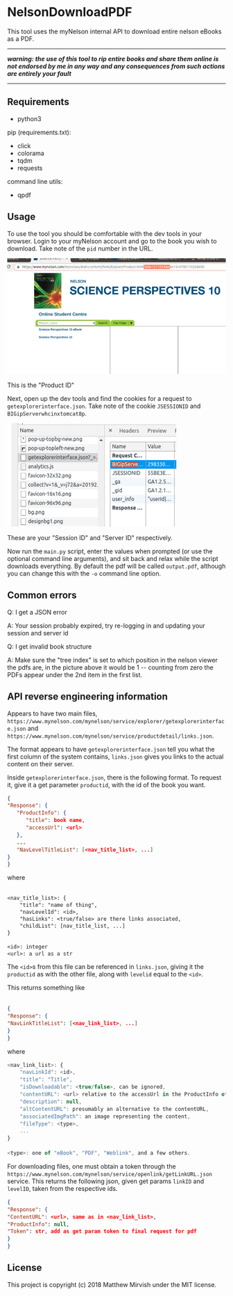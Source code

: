 # NelsonDownloadPDF

This tool uses the myNelson internal API to download entire nelson eBooks as a PDF.

---
_**warning: the use of this tool to rip entire books and share them online is not endorsed by me in any way and any consequences from such actions are entirely your fault**_

---

## Requirements

- python3

pip (requirements.txt):
- click
- colorama
- tqdm
- requests

command line utils:
- qpdf

## Usage

To use the tool you should be comfortable with the dev tools in your browser.
Login to your myNelson account and go to the book you wish to download. Take note of the `pid` number in the URL.

![screenshot of pid parameter](/img/pid.png?raw=true)

This is the "Product ID"

Next, open up the dev tools and find the cookies for a request to `getexplorerinterface.json`.
Take note of the cookie `JSESSIONID` and `BIGipServerwhcinxtomcat8p`.

![chrome cookies panel](/img/cookie.png?raw=true)

These are your "Session ID" and "Server ID" respectively.

Now run the `main.py` script, enter the values when prompted (or use the optional command line arguments), and sit back and relax while the script downloads everything.
By default the pdf will be called `output.pdf`, although you can change this with the `-o` command line option.

## Common errors
Q: I get a JSON error

A: Your session probably expired, try re-logging in and updating your session and server id

Q: I get invalid book structure 

A: Make sure the "tree index" is set to which position in the nelson viewer the pdfs are, in the picture above it would be 1 -- counting from zero the PDFs appear under the 2nd item in the first list.

## API reverse engineering information

Appears to have two main files, `https://www.mynelson.com/mynelson/service/explorer/getexplorerinterface.json` and `https://www.mynelson.com/mynelson/service/productdetail/links.json`.

The format appears to have `getexplorerinterface.json` tell you what the first column of the system contains, `links.json` gives you links to the actual content on their server.

Inside `getexplorerinterface.json`, there is the following format. To request it, give it a get parameter `productid`, with the id of the book you want.

```json
{
"Response": {
   "ProductInfo": {
      "title": book name,
      "accessUrl": <url>
   },
   ...
   "NavLevelTitleList": [<nav_title_list>, ...]
}
}
```

where

```javscript

<nav_title_list>: {
	"title": "name of thing",
	"navLevelId": <id>,
	"hasLinks": <true/false> are there links associated,
	"childList": [nav_title_list, ...]
}

<id>: integer
<url>: a url as a str

```

The `<id>`s from this file can be referenced in `links.json`, giving it the `productid` as with the other file, along with `levelid` equal to the `<id>`.

This returns something like

```json

{
"Response": {
"NavLinkTitleList": [<nav_link_list>, ...]
}
}
```

where

```javascript
<nav_link_list>: {
	"navLinkId": <id>,
	"title": "Title",
	"isDownloadable": <true/false>, can be ignored,
	"contentURL": <url> relative to the accessUrl in the ProductInfo of the other file,
	"description": null,
	"altContentURL": presumably an alternative to the contentURL,
	"associatedImgPath": an image representing the content,
	"fileType": <type>,
	...
}

<type>: one of "eBook", "PDF", "Weblink", and a few others.
```

For downloading files, one must obtain a token through the `https://www.mynelson.com/mynelson/service/openlink/getLinkURL.json` service.
This returns the following json, given get params `linkID` and `levelID`, taken from the respective ids.

```json
{
"Response": {
"ContentURL": <url>, same as in <nav_link_list>,
"ProductInfo": null,
"Token": str, add as get param token to final request for pdf
}
}
```

## License

This project is copyright (c) 2018 Matthew Mirvish under the MIT license.
